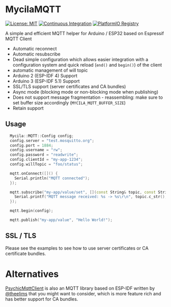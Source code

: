 # MycilaMQTT

[![License: MIT](https://img.shields.io/badge/License-MIT-yellow.svg)](https://opensource.org/licenses/MIT)
[![Continuous Integration](https://github.com/mathieucarbou/MycilaMQTT/actions/workflows/ci.yml/badge.svg)](https://github.com/mathieucarbou/MycilaMQTT/actions/workflows/ci.yml)
[![PlatformIO Registry](https://badges.registry.platformio.org/packages/mathieucarbou/library/MycilaMQTT.svg)](https://registry.platformio.org/libraries/mathieucarbou/MycilaMQTT)

A simple and efficient MQTT helper for Arduino / ESP32 based on Espressif MQTT Client

- Automatic reconnect
- Automatic resubscribe
- Dead simple configuration which allows easier integration with a configuration system and quick reload (`end()` and `begin()`) of the client
- automatic management of will topic
- Arduino 2 (ESP-IDF 4) Support
- Arduino 3 (ESP-IDF 5.1) Support
- SSL/TLS support (server certificates and CA bundles)
- Async mode (blocking mode or non-blocking mode when publishing)
- Does not support message fragmentation - reassembling: make sure to set buffer size accordingly (`MYCILA_MQTT_BUFFER_SIZE`)
- Retain support

## Usage

```cpp
  Mycila::MQTT::Config config;
  config.server = "test.mosquitto.org";
  config.port = 1884;
  config.username = "rw";
  config.password = "readwrite";
  config.clientId = "my-app-1234";
  config.willTopic = "foo/status";

  mqtt.onConnect([]() {
    Serial.println("MQTT connected");
  });

  mqtt.subscribe("my-app/value/set", [](const String& topic, const String& payload) {
    Serial.printf("MQTT message received: %s -> %s\r\n", topic.c_str(), payload.c_str());
  });

  mqtt.begin(config);
```

```c++
  mqtt.publish("my-app/value", "Hello World!");
```

## SSL / TLS

Please see the examples to see how to use server certificates or CA certificate bundles.

# Alternatives

[PsychicMqttClient](https://github.com/theelims/PsychicMqttClient) is also an MQTT library based on ESP-IDF written by [@theelims](https://github.com/theelims) that you might want to consider, which is more feature rich and has better support for CA bundles.

